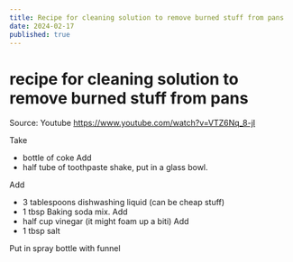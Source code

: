 ```yaml
---
title: Recipe for cleaning solution to remove burned stuff from pans
date: 2024-02-17
published: true
---
```


# recipe for cleaning solution to remove burned stuff from pans
Source:  Youtube https://www.youtube.com/watch?v=VTZ6Nq_8-jI

Take 
* bottle of coke
Add 
* half tube of toothpaste
shake, put in a glass bowl.

Add 
* 3 tablespoons dishwashing liquid (can be cheap stuff)
* 1 tbsp Baking soda
mix. Add 
* half cup vinegar (it might foam up a biti)
Add 
* 1 tbsp salt

Put in spray bottle with funnel 



